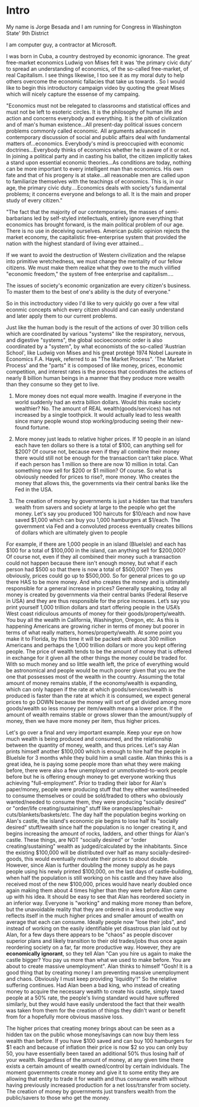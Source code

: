 # Intro

My name is Jorge Besada and I am running for Congress in Washington State' 9th District

I am computer guy, a contractor at Microsoft.

I was born in Cuba, a country destroyed by economic ignorance. The great free-market economics Ludwig von Mises felt it was 'the primary civic duty' to spread an understanding of economics, of the so-called free-market, of real Capitalism. I see things likewise, I too see it as my moral duty to help others overcome the economic fallacies that take us towards . So I would like to begin this introductory campaign video by quoting the great Mises which will nicely capture the essense of my campaing. 


"Economics must not be relegated to classrooms and statistical offices and must not be left to esoteric circles. It is the philosophy of human life and action and concerns everybody and everything. It is the pith of civilization and of man's human existence…All present-day political issues concern problems commonly called economic. All arguments advanced in contemporary discussion of social and public affairs deal with fundamental matters of…economics. Everybody's mind is preoccupied with economic doctrines…Everybody thinks of economics whether he is aware of it or not. In joining a political party and in casting his ballot, the citizen implicitly takes a stand upon essential economic theories…As conditions are today, nothing can be more important to every intelligent man than economics. His own fate and that of his progeny is at stake…all reasonable men are called upon to familiarize themselves with the teachings of economics. This is, in our age, the primary civic duty....Economics deals with society's fundamental problems; it concerns everyone and belongs to all. It is the main and proper study of every citizen."


"The fact that the majority of our contemporaries, the masses of semi-barbarians led by self-styled intellectuals, entirely ignore everything that economics has brought forward, is the main political problem of our age. There is no use in deceiving ourselves. American public opinion rejects the market economy, the capitalistic free-enterprise system that provided the nation with the highest standard of living ever attained...

If we want to avoid the destruction of Western civilization and the relapse into primitive wretchedness, we must change the mentality of our fellow citizens. We must make them realize what they owe to the much vilified "economic freedom," the system of free enterprise and capitalism....

The issues of society's economic organization are every citizen's business. To master them to the best of one's ability is the duty of everyone."

So in this inctroductory video I'd like to very quickly go over a few vital econmic concepts which every citizen should and can easily understand and later apply them to our current problems. 

Just like the human body is the result of the actions of over 30 trillion cells which are coordinated by various "systems"
like the respiratory, nervous, and digestive "systems", the global socioeconomic order is also coordinated by a "system", by what economists of the so-called 'Austrian School', like Ludwig von Mises and his great protégé 1974 Nobel Laureate in Economics F.A. Hayek, referred to as "The Market Process". 'The Market Process' and the "parts" it is composed of like money, prices, economic competition, and interest rates is the process that coordinates the actions of nearly 8 billion human beings in a manner that they produce more wealth than they consume so they get to live.

1. More money does not equal more wealth. Imagine if everyone in the world suddenly had an extra billion dollars. Would this make society wealthier? No. The amount of REAL wealth(goods/services) has not increased by a single toothpick. It would actually lead to less wealth since many people wound stop working/producing seeing their new-found fortune. 

2. More money just leads to relative higher prices.  If 10 people in an island each have ten dollars so there is a total of $100, can anything sell for $200? Of course not, because even if they all combine their money there would still not be enough for the transaction can’t take place. What if each person has 1 million so there are now 10 million in total. Can something now sell for $200 or $1 million? Of course. So what is obviously needed for prices to rise?, more money. Who creates the money that allows this, the governments via their central banks like the Fed in the USA.

3. The creation of money by governments is just a hidden tax that transfers wealth from savers and society at large to the people who get the money. Let's say you produced 100 haircuts for $10/each and now have saved $1,000 which can buy you 1,000 hamburgers at $1/each. The government via Fed and a convoluted process eventually creates billions of dollars which are ultimately given to people   


For example, if there are 1,000 people in an island (BlueIsle) and each has $100 for a total of $100,000 in the island, can anything sell for $200,000? Of course not, even if they all combined their money such a transaction could not happen because there isn't enough money, but what if each person had $500 so that there is now a total of $500,000? Then yes obviously, prices could go up to $500,000. So for general prices to go up there HAS to be more money. And who creates the money and is ultimately responsible for a general increase in prices? Generally speaking, today all money is created by governments via their central banks (Federal Reserve in USA) and they are thus responsible for the price increases. Let’s say you print yourself 1,000 trillion dollars and start offering people in the USA’s West coast ridiculous amounts of money for their goods/property/wealth. You buy all the wealth in California, Washington, Oregon, etc. As this is happening Americans are growing richer in terms of money but poorer in terms of what really matters, homes/property/wealth. At some point you make it to Florida, by this time it will be packed with about 300 million Americans and perhaps the 1,000 trillion dollars or more you kept offering people. The price of wealth tends to be the amount of money that is offered in exchange for it given all the other things the money could be traded for. With so much money and so little wealth left, the price of everything would be astronomical and people would be much poorer given that you are the one that possesses most of the wealth in the country. Assuming the total amount of money remains stable, if the economy/wealth is expanding, which can only happen if the rate at which goods/services/wealth is produced is faster than the rate at which it is consumed, we expect general prices to go DOWN because the money will sort of get divided among more goods/wealth so less money per item/wealth means a lower price. If the amount of wealth remains stable or grows slower than the amount/supply of money, then we have more money per item, thus higher prices.

Let's go over a final and very important example. Keep your eye on how much wealth is being produced and consumed, and the relationship between the quantity of money, wealth, and thus prices. Let's say Alan prints himself another $100,000 which is enough to hire half the people in BlueIsle for 3 months while they build him a small castle. Alan thinks this is a great idea, he is paying some people more than what they were making before, there were also a few unemployed or unmotivated-to-work people before but he is offering enough money to get everyone working thus achieving "full-employment". Prior to trading their labor for Alan's paper/money, people were producing stuff that they either wanted/needed to consume themselves or could be sold/traded to others who obviously wanted/needed to consume them, they were producing "socially desired" or "order/life creating/sustaining" stuff like oranges/apples/hair-cuts/blankets/baskets/etc. The day half the population begins working on Alan's castle, the island's economic pie begins to lose half its "socially desired" stuff/wealth since half the population is no longer creating it, and begins increasing the amount of rocks, ladders, and other things for Alan's castle. These things, are NOT "socially desired" or "order creating/sustaining" wealth as judged/calculated by the inhabitants. Since the existing $100,000 will be distributed over half as many socially-desired-goods, this would eventually motivate their prices to about double. However, since Alan is further doubling the money supply as he pays people using his newly printed $100,000, on the last days of castle-building, when half the population is still working on his castle and they have also received most of the new $100,000, prices would have nearly doubled once again making them about 4 times higher than they were before Alan came up with his idea. It should be easy to see that Alan has reordered society in an inferior way. Everyone is "working" and making more money than before, but the unavoidable reality that they are ordered in a less productive way reflects itself in the much higher prices and smaller amount of wealth on average that each can consume. Ideally people now "lose their jobs", and instead of working on the easily identifiable yet disastrous plan laid out by Alan, for a few days there appears to be "chaos" as people discover superior plans and likely transition to their old trades/jobs thus once again reordering society on a far, far more productive way. However, they are **economically ignorant**, so they tell Alan "Can you hire us again to make the castle bigger? You pay us more than what we used to make before. You are about to create massive unemployment". Alan thinks to himself "Gosh! It is a good thing that by creating money I am preventing massive unemployment and chaos. Obviously I must keep providing 'liquidity'!" So the relative suffering continues. Had Alan been a bad king, who instead of creating money to acquire the necessary wealth to create his castle, simply taxed people at a 50% rate, the people's living standard would have suffered similarly, but they would have easily understood the fact that their wealth was taken from them for the creation of things they didn't want or benefit from for a hopefully more obvious massive loss.

The higher prices that creating money brings about can be seen as a hidden tax on the public whose money/savings can now buy them less wealth than before. If you have $100 saved and can buy 100 hamburgers for $1 each and because of inflation their price is now $2 so you can only buy 50, you have essentially been taxed an additional 50% thus losing half of your wealth. Regardless of the amount of money, at any given time there exists a certain amount of wealth owned/control by certain individuals. The moment governments create money and give it to some entity they are allowing that entity to trade it for wealth and thus consume wealth without having previously increased production for a net loss/transfer from society. The creation of money by governments just transfers wealth from the public/savers to those who get the money.



